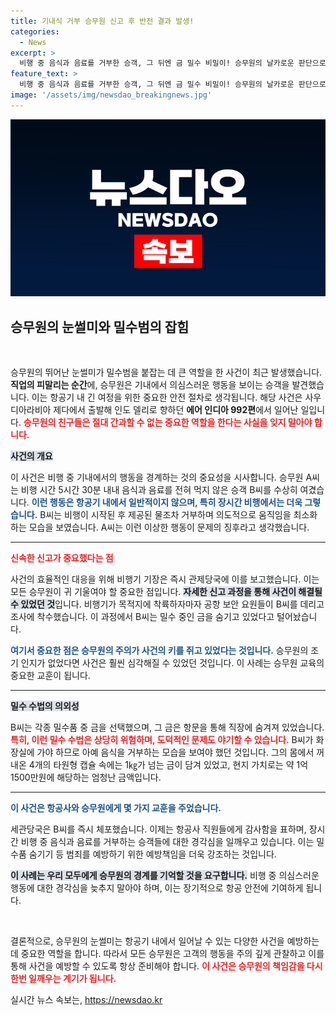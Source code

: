 ```yaml
---
title: 기내식 거부 승무원 신고 후 반전 결과 발생!
categories:
  - News
excerpt: >
  비행 중 음식과 음료를 거부한 승객, 그 뒤엔 금 밀수 비밀이! 승무원의 날카로운 판단으로 1억 넘는 금이 공항에서 적발됐다. 밀수범의 치밀한 계획이 드러난 충격적인 사건의 전말!
feature_text: >
  비행 중 음식과 음료를 거부한 승객, 그 뒤엔 금 밀수 비밀이! 승무원의 날카로운 판단으로 1억 넘는 금이 공항에서 적발됐다. 밀수범의 치밀한 계획이 드러난 충격적인 사건의 전말!
image: '/assets/img/newsdao_breakingnews.jpg'
---
```


<p><img src="/assets/img/newsdao_breakingnews.jpg" alt="ontimetimes 속보" /></p>

<h2 data-ke-size="size26">승무원의 눈썰미와 밀수범의 잡힘</h2>

<p data-ke-size="size16">&nbsp;</p>

<p>승무원의 뛰어난 눈썰미가 밀수범을 붙잡는 데 큰 역할을 한 사건이 최근 발생했습니다. <strong>직업의 피말리는 순간</strong>에, 승무원은 기내에서 의심스러운 행동을 보이는 승객을 발견했습니다. 이는 항공기 내 긴 여정을 위한 중요한 안전 절차로 생각됩니다. 해당 사건은 사우디아라비아 제다에서 출발해 인도 델리로 향하던 <strong>에어 인디아 992편</strong>에서 일어난 일입니다. <b><span style="color: #ee2323;">승무원의 친구들은 절대 간과할 수 없는 중요한 역할을 한다는 사실을 잊지 말아야 합니다.</span></b></p>

<p><b><span style="background-color: #21538527;">사건의 개요</span></b></p>

<p>이 사건은 비행 중 기내에서의 행동을 경계하는 것의 중요성을 시사합니다. 승무원 A씨는 비행 시간 5시간 30분 내내 음식과 음료를 전혀 먹지 않은 승객 B씨를 수상히 여겼습니다. <b><span style="color: #1a5490;">이런 행동은 항공기 내에서 일반적이지 않으며, 특히 장시간 비행에서는 더욱 그렇습니다.</span></b> B씨는 비행이 시작된 후 제공된 물조차 거부하며 의도적으로 움직임을 최소화하는 모습을 보였습니다. A씨는 이런 이상한 행동이 문제의 징후라고 생각했습니다.</p>

<hr>

<p><b><span style="color: #ee2323;">신속한 신고가 중요했다는 점</span></b></p>

<p>사건의 효율적인 대응을 위해 비행기 기장은 즉시 관제당국에 이를 보고했습니다. 이는 모든 승무원이 귀 기울여야 할 중요한 점입니다. <b><span style="background-color: #21538527;">자세한 신고 과정을 통해 사건이 해결될 수 있었던 것</span></b>입니다. 비행기가 목적지에 착륙하자마자 공항 보안 요원들이 B씨를 데리고 조사에 착수했습니다. 이 과정에서 B씨는 밀수 중인 금을 숨기고 있었다고 털어놨습니다.</p>

<p><b><span style="color: #1a5490;">여기서 중요한 점은 승무원의 주의가 사건의 키를 쥐고 있었다는 것입니다.</span></b> 승무원의 조기 인지가 없었다면 사건은 훨씬 심각해질 수 있었던 것입니다. 이 사례는 승무원 교육의 중요한 교훈이 됩니다.</p>

<hr>

<p><b><span style="background-color: #21538527;">밀수 수법의 의외성</span></b></p>

<p>B씨는 각종 밀수품 중 금을 선택했으며, 그 금은 항문을 통해 직장에 숨겨져 있었습니다. <b><span style="color: #ee2323;">특히, 이런 밀수 수법은 상당히 위험하며, 도덕적인 문제도 야기할 수 있습니다.</span></b> B씨가 화장실에 가야 하므로 아예 음식을 거부하는 모습을 보여야 했던 것입니다. 그의 몸에서 꺼내온 4개의 타원형 캡슐 속에는 1㎏가 넘는 금이 담겨 있었고, 현지 가치로는 약 1억 1500만원에 해당하는 엄청난 금액입니다. </p>

<hr>

<p><b><span style="color: #1a5490;">이 사건은 항공사와 승무원에게 몇 가지 교훈을 주었습니다.</span></b></p>

<p>세관당국은 B씨를 즉시 체포했습니다. 이제는 항공사 직원들에게 감사함을 표하며, 장시간 비행 중 음식과 음료를 거부하는 승객들에 대한 경각심을 일깨우고 있습니다. 이는 밀수품 숨기기 등 범죄를 예방하기 위한 예방책임을 더욱 강조하는 것입니다. </p>

<p><b><span style="background-color: #21538527;">이 사례는 우리 모두에게 승무원의 경계를 기억할 것을 요구합니다.</span></b> 비행 중 의심스러운 행동에 대한 경각심을 늦추지 말아야 하며, 이는 장기적으로 항공 안전에 기여하게 됩니다.</p>

<p data-ke-size="size16">&nbsp;</p>

<p>결론적으로, 승무원의 눈썰미는 항공기 내에서 일어날 수 있는 다양한 사건을 예방하는 데 중요한 역할을 합니다. 따라서 모든 승무원은 고객의 행동을 주의 깊게 관찰하고 이를 통해 사건을 예방할 수 있도록 항상 준비해야 합니다. <b><span style="color: #ee2323;">이 사건은 승무원의 책임감을 다시 한번 일깨우는 계기가 됩니다.</span></b></p>
실시간 뉴스 속보는, <a href="https://newsdao.kr" rel="dofollow">https://newsdao.kr</a>


